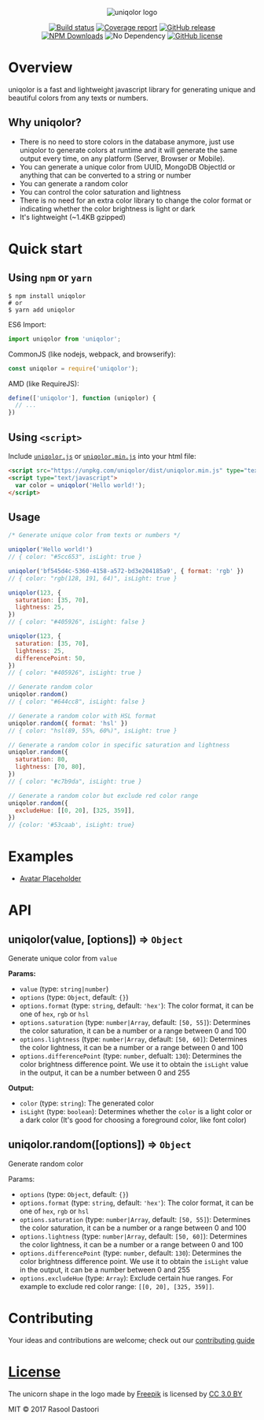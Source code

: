 <p align="center">
  <img src="https://user-images.githubusercontent.com/2003143/29374843-1fa78a3e-82c8-11e7-80a3-0786f899749d.png" alt="uniqolor logo" />
</p>

<p align="center">
  <a href="https://travis-ci.org/dastoori/uniqolor"><img src="https://api.travis-ci.org/dastoori/uniqolor.svg?branch=master" alt="Build status" /></a>
  <a href="https://codecov.io/gh/dastoori/uniqolor"><img src="https://img.shields.io/codecov/c/github/dastoori/uniqolor.svg" alt="Coverage report" /></a>
  <a href="https://github.com/dastoori/uniqolor/releases"><img src="https://img.shields.io/github/release/dastoori/uniqolor.svg" alt="GitHub release" /></a>
  <br />
  <a href="https://www.npmjs.com/package/uniqolor"><img src="https://img.shields.io/npm/dm/uniqolor.svg" alt="NPM Downloads" /></a>
  <img src="https://img.shields.io/badge/dependency-no-green.svg" alt="No Dependency" />
  <a href="https://raw.githubusercontent.com/dastoori/uniqolor/master/LICENSE.md"><img src="https://img.shields.io/badge/license-MIT-blue.svg" alt="GitHub license" /></a></p>
</p>

# Overview

uniqolor is a fast and lightweight javascript library for generating unique and beautiful colors from any texts or numbers.


## Why uniqolor?

- There is no need to store colors in the database anymore, just use uniqolor to generate colors at runtime and it will generate the same output every time, on any platform (Server, Browser or Mobile).
- You can generate a unique color from UUID, MongoDB ObjectId or anything that can be converted to a string or number
- You can generate a random color
- You can control the color saturation and lightness
- There is no need for an extra color library to change the color format or indicating whether the color brightness is light or dark
- It's lightweight (~1.4KB gzipped)

# Quick start

## Using `npm` or `yarn`

```shell
$ npm install uniqolor
# or
$ yarn add uniqolor
```

ES6 Import:

```javascript
import uniqolor from 'uniqolor';
```

CommonJS (like nodejs, webpack, and browserify):

```javascript
const uniqolor = require('uniqolor');
```

AMD (like RequireJS):

```javascript
define(['uniqolor'], function (uniqolor) {
  // ...
})
```

## Using `<script>`

Include [`uniqolor.js`](https://unpkg.com/uniqolor/dist/uniqolor.js) or [`uniqolor.min.js`](https://unpkg.com/uniqolor/dist/uniqolor.min.js) into your html file:

```html
<script src="https://unpkg.com/uniqolor/dist/uniqolor.min.js" type="text/javascript"></script>
<script type="text/javascript">
  var color = uniqolor('Hello world!');
</script>
```

## Usage

```javascript
/* Generate unique color from texts or numbers */

uniqolor('Hello world!')
// { color: "#5cc653", isLight: true }

uniqolor('bf545d4c-5360-4158-a572-bd3e204185a9', { format: 'rgb' })
// { color: "rgb(128, 191, 64)", isLight: true }

uniqolor(123, {
  saturation: [35, 70],
  lightness: 25,
})
// { color: "#405926", isLight: false }

uniqolor(123, {
  saturation: [35, 70],
  lightness: 25,
  differencePoint: 50,
})
// { color: "#405926", isLight: true }

// Generate random color
uniqolor.random()
// { color: "#644cc8", isLight: false }

// Generate a random color with HSL format
uniqolor.random({ format: 'hsl' })
// { color: "hsl(89, 55%, 60%)", isLight: true }

// Generate a random color in specific saturation and lightness
uniqolor.random({
  saturation: 80,
  lightness: [70, 80],
})
// { color: "#c7b9da", isLight: true }

// Generate a random color but exclude red color range
uniqolor.random({
  excludeHue: [[0, 20], [325, 359]],
})
// {color: '#53caab', isLight: true}
```

# Examples

- [Avatar Placeholder](https://rawgit.com/dastoori/uniqolor/master/examples/avatar-placeholder/index.html)

# API

## uniqolor(value, [options]) ⇒ `Object`

Generate unique color from `value`

**Params:**

- `value` (type: `string|number`)
- `options` (type: `Object`, default: `{}`)
- `options.format` (type: `string`, default: `'hex'`): The color format, it can be one of `hex`, `rgb` or `hsl`
- `options.saturation` (type: `number|Array`, default: `[50, 55]`): Determines the color saturation, it can be a number or a range between 0 and 100
- `options.lightness` (type: `number|Array`, default: `[50, 60]`): Determines the color lightness, it can be a number or a range between 0 and 100
- `options.differencePoint` (type: `number`, defualt: `130`): Determines the color brightness difference point. We use it to obtain the `isLight` value in the output, it can be a number between 0 and 255

**Output:**

- `color` (type: `string`): The generated color
- `isLight` (type: `boolean`): Determines whether the `color` is a light color or a dark color (It's good for choosing a foreground color, like font color)

## uniqolor.random([options]) ⇒ `Object`

Generate random color

Params:

- `options` (type: `Object`, default: `{}`)
- `options.format` (type: `string`, default: `'hex'`): The color format, it can be one of `hex`, `rgb` or `hsl`
- `options.saturation` (type: `number|Array`, default: `[50, 55]`): Determines the color saturation, it can be a number or a range between 0 and 100
- `options.lightness` (type: `number|Array`, default: `[50, 60]`): Determines the color lightness, it can be a number or a range between 0 and 100
- `options.differencePoint` (type: `number`, default: `130`): Determines the color brightness difference point. We use it to obtain the `isLight` value in the output, it can be a number between 0 and 255
- `options.excludeHue` (type: `Array`): Exclude certain hue ranges. For example to exclude red color range: `[[0, 20], [325, 359]]`.

# Contributing

Your ideas and contributions are welcome; check out our [contributing guide](https://github.com/dastoori/uniqolor/blob/master/CONTRIBUTING.md)

# [License](https://github.com/dastoori/uniqolor/blob/master/LICENSE.md)

The unicorn shape in the logo made by [Freepik](https://www.freepik.com) is licensed by [CC 3.0 BY](http://creativecommons.org/licenses/by/3.0/)

MIT © 2017 Rasool Dastoori
